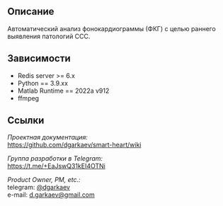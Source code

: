 ## Описание
Автоматический анализ фонокардиограммы (ФКГ) с целью раннего выявления патологий ССС.

## Зависимости
* Redis server >= 6.x
* Python == 3.9.xx
* Matlab Runtime == 2022a v912
* ffmpeg

## Ссылки

*Проектная документация:*<br> <https://github.com/dgarkaev/smart-heart/wiki>

*Группа разработки в Telegram:* <br> <https://t.me/+EaJswQ31kEI4OTNi>

*Product Owner, PM, etc.:* 
<br>telegram: [@dgarkaev](https://t.me/dgarkaev)
<br>e-mail: <d.garkaev@gmail.com>
